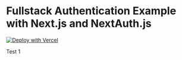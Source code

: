 # Fullstack Authentication Example with Next.js and NextAuth.js

[![Deploy with Vercel](https://vercel.com/button)](https://vercel.com/new/git/external?repository-url=https%3A%2F%2Fgithub.com%2Fnikolasburk%2Fblogr-nextjs-vercel-deploy)

Test 1